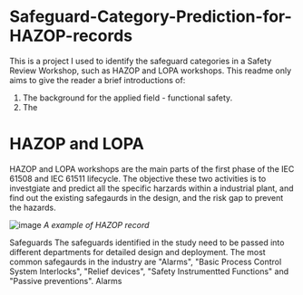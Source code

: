 # Safeguard-Category-Prediction-for-HAZOP-records
This is a project I used to identify the safeguard categories in a Safety Review Workshop, such as HAZOP and LOPA workshops. 
This readme only aims to give the reader a brief introductions of:
1. The background for the applied field - functional safety.
2. The 


# HAZOP and LOPA
HAZOP and LOPA workshops are the main parts of the first phase of the IEC 61508 and IEC 61511 lifecycle. The objective these two activities is to investgiate and predict all the specific harzards within a industrial plant, and find out the existing safegaurds in the design, and the risk gap to prevent the hazards.

![image](https://user-images.githubusercontent.com/107201347/212220837-bb79a9d3-b008-4b88-b4be-082767fb6b85.png)
*A example of HAZOP record*

Safeguards
The safeguards identified in the study need to be passed into different departments for detailed design and deployment. 
The most common safegaurds in the industry are "Alarms", "Basic Process Control System Interlocks", "Relief devices", "Safety Instrumentted Functions" and "Passive preventions".
Alarms


